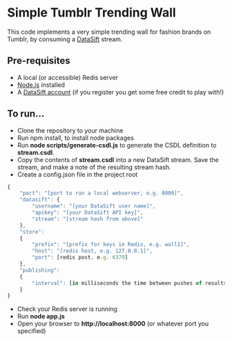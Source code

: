# Simple Tumblr Trending Wall

This code implements a very simple trending wall for fashion brands on Tumblr, by consuming a [DataSift](http://datasift.com) stream. 

## Pre-requisites

* A local (or accessible) Redis server
* [Node.js](http://nodejs.org/) installed
* A [DataSift account](http://datasift.com/auth/register) (if you register you get some free credit to play with!)

## To run...

* Clone the repository to your machine
* Run npm install, to install node packages
* Run **node scripts/generate-csdl.js** to generate the CSDL definition to **stream.csdl**.
* Copy the contents of **stream.csdl** into a new DataSift stream. Save the stream, and make a note of the resulting stream hash.
* Create a config.json file in the project root

```javascript
{
    "port": "[port to run a local webserver, e.g. 8000]",
    "datasift": {
        "username": "[your DataSift user name]",
        "apikey": "[your DataSift API key]",
        "stream": "[stream hash from above]"
    },
    "store":
    {
        "prefix": "[prefix for keys in Redis, e.g. wall1]",
        "host": "[redis host, e.g. 127.0.0.1]",
        "port": [redis post, e.g. 6379]
    },
    "publishing":
    {
        "interval": [in milliseconds the time between pushes of results to the front-end, e.g. 5000]
    }
}
```

* Check your Redis server is running
* Run **node app.js**
* Open your browser to **http://localhost:8000** (or whatever port you specified)